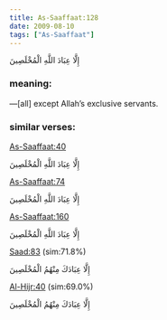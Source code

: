 ```yaml
---
title: As-Saaffaat:128
date: 2009-08-10
tags: ["As-Saaffaat"]
---
```

إِلَّا عِبَادَ اللَّهِ الْمُخْلَصِينَ
### meaning: 
—[all] except Allah’s exclusive servants.
### similar verses: 

[As-Saaffaat:40](/37/40)

إِلَّا عِبَادَ اللَّهِ الْمُخْلَصِينَ

[As-Saaffaat:74](/37/74)

إِلَّا عِبَادَ اللَّهِ الْمُخْلَصِينَ

[As-Saaffaat:160](/37/160)

إِلَّا عِبَادَ اللَّهِ الْمُخْلَصِينَ

[Saad:83](/38/83) (sim:71.8%)

إِلَّا عِبَادَكَ مِنْهُمُ الْمُخْلَصِينَ

[Al-Hijr:40](/15/40) (sim:69.0%)

إِلَّا عِبَادَكَ مِنْهُمُ الْمُخْلَصِينَ
